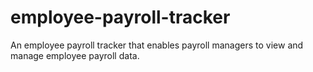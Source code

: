 # employee-payroll-tracker
An employee payroll tracker that enables payroll managers to view and manage employee payroll data.
